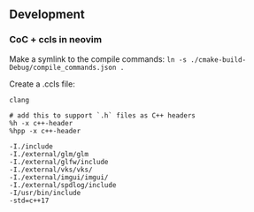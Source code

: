 ## Development

### CoC + ccls in neovim

Make a symlink to the compile commands: `ln -s ./cmake-build-Debug/compile_commands.json .`

Create a .ccls file:

```
clang

# add this to support `.h` files as C++ headers
%h -x c++-header
%hpp -x c++-header

-I./include
-I./external/glm/glm
-I./external/glfw/include
-I./external/vks/vks/
-I./external/imgui/imgui/
-I./external/spdlog/include
-I/usr/bin/include
-std=c++17
```



